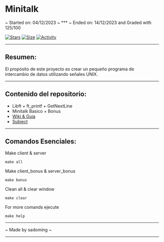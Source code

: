# Minitalk

~ Started on: 04/12/2023 ~ *** ~ Ended on: 14/12/2023 and Graded with 125/100

 [![Stars](https://img.shields.io/github/stars/Sulig/Minitalk?color=ffff00&label=Stars&logo=Stars&style=?style=flat)](https://github.com/Sulig/Minitalk.git)
 [![Size](https://img.shields.io/github/repo-size/Sulig/Minitalk?color=blue&label=Size&logo=Size&style=?style=flat)](https://github.com/Sulig/Minitalk.git)
 [![Activity](https://img.shields.io/github/last-commit/Sulig/Minitalk?color=orange&label=Last%20Commit&style=flat)](https://github.com/Sulig/Minitalk.git)

***
## Resumen: 
El propósito de este proyecto es crear un pequeño programa de intercambio de
datos utilizando señales UNIX.

***
## Contenido del repositorio:
- Libft + ft_printf + GetNextLine
- Minitalk Basico + Bonus
- [Wiki & Guia](https://github.com/Sulig/Minitalk/wiki)
- [Subject](https://github.com/Sulig/Minitalk/blob/master/Minitalk.pdf)

***
## Comandos Esenciales:

Make client & server

    make all

Make client_bonus & server_bonus

    make bonus


Clean all & clear window

    make clear

For more comands ejecute

    make help

***
~ Made by sadoming ~ 
***

